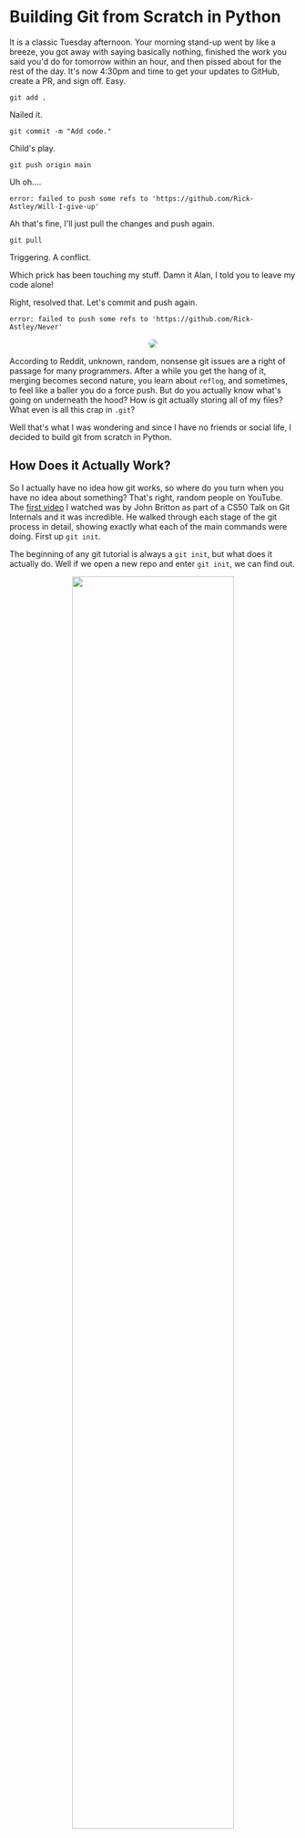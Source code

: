 # Building Git from Scratch in Python

It is a classic Tuesday afternoon. Your morning stand-up went by like a breeze, you got away with saying basically nothing, finished the work you said you'd do for tomorrow within an hour, and then pissed about for the rest of the day. It's now 4:30pm and time to get your updates to GitHub, create a PR, and sign off. Easy.

`git add .`

Nailed it.

`git commit -m "Add code."`

Child's play.

`git push origin main`

Uh oh....

`error: failed to push some refs to 'https://github.com/Rick-Astley/Will-I-give-up'`

Ah that's fine, I'll just pull the changes and push again.

`git pull`

Triggering. A conflict. <br>

Which prick has been touching my stuff. Damn it Alan, I told you to leave my code alone! <br>

Right, resolved that. Let's commit and push again.

`error: failed to push some refs to 'https://github.com/Rick-Astley/Never'`

<p align="center">
    <img src="./assets/facepalm.jpg" style="border-radius: 8px;" />
</p>

According to Reddit, unknown, random, nonsense git issues are a right of passage for many programmers. After a while you get the hang of it, merging becomes second nature, you learn about `reflog`, and sometimes, to feel like a baller you do a force push. But do you actually know what's going on underneath the hood? How is git actually storing all of my files? What even is all this crap in `.git`?

Well that's what I was wondering and since I have no friends or social life, I decided to build git from scratch in Python.


## How Does it Actually Work?

So I actually have no idea how git works, so where do you turn when you have no idea about something? That's right, random people on YouTube. The [first video](https://www.youtube.com/watch?v=lG90LZotrpo&t=396s&ab_channel=CS50) I watched was by John Britton as part of a CS50 Talk on Git Internals and it was incredible. He walked through each stage of the git process in detail, showing exactly what each of the main commands were doing. First up `git init`.

The beginning of any git tutorial is always a `git init`, but what does it actually do. Well if we open a new repo and enter `git init`, we can find out.

<p align="center">
    <img src="./assets/git_init.png" style="border-radius: 8px; width: 75%;" />
</p>

Cool, so `git init` adds a `.git` directory, which subsequently holds a bunch of stuff that I have no idea about, but it's a start!. They all seem pretty empty.  What do these folders actually do? Well, apparently this is where everything happens, this is git. Using the `tree {folder}` command to view the whole directory, we can see how `.git` changes as we begin adding and commiting files. What's the first thing that people normally add to a repo and then immediately ignore? That's right, a `README.md`.

Here's what the `.git` directory looks like when we add and commit a file. The key folder to look out for is `.git/objects`:

<br>

<!-- <p align="center">
    <div style="display: inline-block; width: 30%; text-align: center;">
        <p><strong>Before</strong></p>
        <img src="./assets/git_init_tree.png" alt="git_tree" style="vertical-align: top; width: 100%; border-radius: 8px;">
    </div>
    <div style="display: inline-block; width: 30%; text-align: center; margin-left: 1%; margin-right: 1%;">
        <p><strong>Add README</strong></p>
        <img src="./assets/add_readme.png" alt="git_add_readme" style="vertical-align: top; width: 100%; border-radius: 8px;">
    </div>
    <div style="display: inline-block; width: 30%; text-align: center;">
        <p><strong>Commit README</strong></p>
        <img src="./assets/commit_readme.png" alt="git_commit_readme" style="vertical-align: top; width: 100%; border-radius: 8px;">
    </div>
</p> -->

Before | Add README | Commit README
:---:|:---:|:---:
![git_tree](./assets/git_init_tree.png) | ![git_add_readme](./assets/add_readme.png) | ![git_commit_readme](./assets/commit_readme.png)

<br>

Brilliant.

So what the hell are these? Well, as the doctor said to me during my rectal examination, let's have a look inside and see. We can use the `git cat-file {filename}` command. The `{filename}` here includes the two character folder that the file is in, and usefully, we only have to write out the first several characters. Let's use it on the first file that was made, e69de29.

<p align="center">
    <img src="./assets/readme_cat-file.png" style="border-radius: 8px; width: 75%;" />
</p>

Well that was useless.

Or was it?! If you remember, the `README.md` file we created was actually empty, so having e69de29 also empty is exactly what we wanted all along! Bet you didn't see that coming, loser!

So let's try another, f93e3a perhaps.

<p align="center">
    <img src="./assets/tree_cat-file.png" style="border-radius: 8px; width: 75%;" />
</p>

Ah this has something in it. I recognise `README.md`, and that random string of letters and numbers looks very similar to the object that was created after adding the `README.md`. According to Mr. Britton, this is a Tree Object. A tree object is basically a representation of a directory. This one is quite plain because we only had a single file, but if we had multiple files and folders in our repo, we would have a row for each of them, containing the reference (that long string of random digits) and file/folder name. The files would be Blob Objects, and the folders would be Trees. This is basically how git builds out and saves the structure and content of repos.

The final object used by git (that my noob brain is aware of) is called a Commit Object, which contains a reference to the main tree for the current working directory, the author, and the commit message.

<p align="center">
    <img src="./assets/commit_cat-file.png" style="border-radius: 8px; width: 75%;" />
</p>

Cool! I still have a few questions, but I think we can build that.

<br>

## Building the Basics

So we need an `init` command, an `add` command, a `commit` command, and access from the terminal.

Let's start with the terminal. Obviously for git, you just type `git {command}`, however, I don't know how to do that. So, to avoid getting dragged off into the world of command line tools, we're going to use a workaround and just run a Python file and pass arguments to it. Our system is going to be called `lit` because why not, and the entry point is going to be `lit.py`.

When we run `lit.py` we need a way of passing the command we are going to run, with the associated arguments, for example, passing a commit message. We'll use `argparse` to do this. `argparse` is a nice library that allows us to define input arguments with some relatively straightforward code. We'll also use `loguru` as the logger because I like pretty colours ([Loguru GitHub](https://github.com/Delgan/loguru)).

Let's start by just taking in the name of a command and printing it to make sure everything is working smoothly. To do this, we'll define the parser, add the command argument, assign that to an `arguments` variable and log it.

<p align="center">
    <img src="./assets/lit_1.png" style="border-radius: 8px;" />
</p>

Does this work?

<p align="center">
    <img src="./assets/lit_1_output.png" style="border-radius: 8px; width: 75%;" />
</p>

Excellent. Since I have no real idea of how the actual commands will actually work, we'll hold off on adding anything more until they are actually needed. Also, yes, I was doing this on a Sunday afternoon, I told you I had no friends. Anyway, let's move on and make the first command, `init`.

For `init`, we need to decide on the directory structure. At the moment, we won't need most of the rubbish in the `.git` file, we'll just cut it to specifically the folders we're using, which is actually just the `objects` directory. I'm sure the other stuff is important, but I barely understand things as they are, let alone having a bloody `hooks.fsmonitor-watchman.sample`, whatever the hell that is. Additionally, we're going to make one small tweak. In his demonstration, Mr Britton showed us how we can think of git working across multiple environments. You have your working area, which is your IDE, where you actually edit the code. You have the staging area, which is where your code goes when you use `git add`, and finally your repo, which is what happens when you use `git commit`. However, from what we've seen above, `add` duplicates the files you currently have in your working area to `.git/`. `commit` then creates a Tree object for your overall directory, as well as a Commit object. This flow doesn't fully line up with the environment analogy from Mr Britton, but I much prefer it how he says it, therefore, we're going to have a `staging/` area, which adds your whole working directory when you use `add`, and then moves this to `local/` area when you use `commit`. Under both of these, we'll have `object/` directories to hold the actual files. Why? Because it makes sense in my head. But isn't the original way better? Probably, but I'm writing this, so my house, my rules.

For `add`, we need the following structure:
```
.lit  
│
└───staging/objects
│   
└───local/objects
```

We'll make a folder `lit/` in our working directory to hold all of the associated functionality, and then we'll add an `initialise.py` file where we will add the logic for creating the `.lit/` folder. Finally, we'll add an `__init__.py` as we'll be calling this functionality from the `lit.py` file we made earlier.

```
lit  
│
└───__init__.py
│   
└───initialise.py
```

In `initialise.py`, the first thing we need to do is create a `.lit` directory. To do this, we can tap into the `os.system()`, which allows us to run shell commands from Python, and then call `mkdir` to make a directory. Let's log that `.lit` has been created while we're at it, and wrap it in a function called `create_dot_lit_directory()`.

<p align="center">
    <img src="./assets/add_lit_dir.png" style="border-radius: 8px;" />
</p>

Perfect, and we can repeat for `staging/objects` and `local/objects`, using the `-p` flag after `mkdir` to create any parent directories where necessary (`staging/` and `local/`). We'll also do a quick check beforehand to see if lit has already been initialised and tell the user if it has. I'm not sure how git does this, but this is good enough for me.

<p align="center">
    <img src="./assets/add.png" style="border-radius: 8px;" />
</p>

Cool, so how do we link this with our `lit.py` file so we can run it with an `init` command? If we think about the flow, we'll want to run `lit.py` with a command. Then based on that command, we want the programme to run the associated script. Here, we'd use the `init` command and we'd want `lit.py` to call `initialise.py`. Therefore, I'm thinking that we can have a middle layer, a script called `run.py`, that will take the parsed input from `lit.py` and call the wanted script based on the command. We can put `run.py` and `initialise.py` inside the `lit/` folder for organisation. 

<p align="center">
    <img src="./assets/diagrams/lit_init_diagram.png" style="border-radius: 8px;" />
</p>

So to actually build `run.py`, we'll want a `run()` function and then some way of taking the command given, which is a string, and linking that to the `init.py` script. Further down the line, we'll want to do this for the other git commands too. This sounds like the perfect place to use an `Enum`.

If you aren't familiar, an `Enum` is an incredible object in Python. They are a class that lets you tie a given name to another object. They are somewhat similar to dictionaries, but they are immutable, so, regardless of how badly we screw up, we should always be referencing the right function. Additionally, they have good type hinting, so we know the values exist and are spelling them correctly. There are a lot more reasons, but these are pretty good ones.

Let's create an Enum called `LitCommands` and link the `init` terminal command to the `create_dot_lit_directory()` function, but without calling it. Not calling it in the Enum means we can reference `LitCommand[init].value`, shove a couple of these `()` on the end, and boom! We're calling the `create_dot_lit_directory()` script. 

<p align="center">
    <img src="./assets/lit_command_enum.png" style="border-radius: 8px;" />
</p>

This will allow us to create our `run()` function. We want to take in the command line input from the user, the `init` command, get the associated function from the enum, assign it to a variable, `command_function`, and finally call it, `command_function()`.

<p align="center">
    <img src="./assets/run_run_incorrect.png" style="border-radius: 8px;" />
</p>

Now we just call `run()` from `lit.py` and we should be groovy!

<p align="center">
    <img src="./assets/lit_run.png" style="border-radius: 8px;" />
</p>

And let's give it a whirl, `python lit.py init`

<p align="center">
    <img src="./assets/init_error.png" style="border-radius: 8px;" />
</p>

Shit.

So what's going on here? When we assigned the function within the `LitCommand` enum, Python takes the function to be a **method** of the class, rather than an attribute. We can see this if we use `LitCommand.init()` at the beginning of the `run()` function rather than `LitCommand[command].value`. Everything works smoothly. Instead, since `init` (without the brackets) isn't a member of the Enum, we get a `KeyError` when we try and do `LitCommand["init"]`. To get around this, we can use a sneaky Python function call `partial`, which is from the `functool` library. It takes a function as the first argument and returns to us a function that we can call elsewhere in the programme as and when required. Since we're not directly assigning a function to an Enum member, it doesn't take to to be a method, and we can reference it as `LitComment["init"]` just as we want.

<p align="center">
    <img src="./assets/lit_command_enum_partial.png" style="border-radius: 8px;" />
</p>

Now when we run `python lit.py init`, we get.

<p align="center">
    <img src="./assets/lit_init.png" style="border-radius: 8px;" />
</p>

Fucking money.

## Lit Add

Sweet, we have our directory to start storing stuff, let's start adding things. To do this with git, we use the `git add` command, followed by the files we want to add or just `.` if we want to add everything new. When we do this, copies are created for each of the files that we want to move across. Our implementation is going to be slightly different, and slightly more inefficient as it will involve more moving of files. When we call `lit add`, we are going to add all of the staging files to a `staging` directory, and only move them to the `local/` storage when we `commit`.

We'll start with making a `lit/add.py` file to contain the functionality, with `add_to_staging()` as the main function. Seems reasonable enough. Unlike with `init.py` and `create_dot_lit_directory()`, this function will actually take arguments, the list of files that we want to add. We can type hint this with a list of strings, `List[str]`. One other argument that we want to account for is if the user passes `.`, which is to just add everything new. For now, we will just add everything, which works because if we're adding old stuff that is already committed, there will basically be no change as it will simply be overwritten with the exact same file. To separate between a list of files and `.`, we'll use a simple `if` statement.

Let's deal with `.` as it's more general.

So what's the actual plan? We want to copy all of the files and folders in the working directory to `.lit/staging/objects/`. More than that, if we look back to what git does when we add a file:

<p align="center">
    <img src="./assets/add_readme.png" style="border-radius: 8px;" width="400"/>
</p>

We also change the name. What is this name? It's the SHA-1 hash of the file's contents (I think it also hashes random header information and a bunch of other crap, but we'll ignore that for now). So we don't need to just copy the file across, we also need to hash the contents and rename it. The final slice of magic is that git takes the first two characters of this hash, and turns them into the parent folder name. This helps with folder organisation, rather than just having a bunch of random files. For completeness, it will also compress the file, but I'm just going to pretend that doesn't happen. Too complicated.

So, what we need is to copy all of the files in our working directory to `.lit/staging/objects/` and then update the name with the hash. Seems simple enough. Oh wait, what about the directories? We need to copy them across too and save them as Tree Objects. Hmmm, let's just fix that when we come to it. Let's start of simple.

The game plan is as follows:
1. Go through every file in our current working directory.
2. For every file, get the hash to use as the file name.
3. Copy the file to the `.lit/staging/objects/` directory and change the name.

### Walking Through The Directory

`os` provides us with a really nice function, `os.walk()`. `os.walk()` takes a path as the input and loops over all of the directories from that point onwards. Seems pretty ideal if you ask me. So going through each of the directories and get a list of files, loop over each of the files, hash them, and copy them to our staging directory. Easy peasy.

<p align="center">
    <img src="./assets/os_walk.png" style="border-radius: 8px;" />
</p>

Wait, shit, how do you hash things. Wait, what the hell even is hashing?

One second....

<iframe width="560" height="315" src="https://www.youtube.com/embed/DMtFhACPnTY" frameborder="0" allow="accelerometer; autoplay; clipboard-write; encrypted-media; gyroscope; picture-in-picture" allowfullscreen></iframe>

[Computerphile to the rescue.](https://www.youtube.com/watch?v=DMtFhACPnTY&ab_channel=Computerphile)

Okay, so, I'm definitely not going to code that from scratch, git is hard enough. Absraction, activate! And just like that `hashlib` has appeared and can do all the hard work for us.

It would be good if we had a function that takes in a file and returns the hash of its contents. Using `hashlib`, we need to create a `sha1()` object using `hashlib.sha1()`, then pass the file through the `.update({data})` function, and finally call `.hexdigest()` and bada-bing bada-boom, we have our hash.

<p align="center">
    <img src="./assets/hash_file.png" style="border-radius: 8px;" />
</p>

Actual, rather than passing the file to the function, why don't we just pass the filename. We're far more likely to be working with a filename than a variable containing a whole file anyway. Let's update the function to accept a file path, and read the file as part of the function's logic.

<p align="center">
    <img src="./assets/hash_filepath.png" style="border-radius: 8px;" />
</p>

<p align="center">
    <img src="./assets/add_to_staging_fail_1.png" style="border-radius: 8px;" />
</p>

So we have a function, `add_to_staging()` that takes a list of files as the argument. We ignore the files and then walk through the entire directory, hashing all of the files as we go. We just need to add the `add` command to `lit/run.py`, linking it to the `add_to_staging()` function, which should be straightforward enough.

<p align="center">
    <img src="./assets/lit_command_add.png" style="border-radius: 8px;" />
</p>

Nice, let's give this a go. The command should be `python lit.py add`.

<p align="center">
    <img src="./assets/lit_add_fail_2.png" style="border-radius: 8px;" width="600" />
</p>

Not bad, it worked for the first few files, then breaks. So what do the working files have in common?

<p align="center">
    <img src="./assets/mukduk_directory.png" style="border-radius: 8px;" width="600" />
</p>

They're all base files in my working directory. Whereas `run.py`, where the error is, that's a file within the `lit/` folder. So what's happening is that `os.walk()` is going through the working directory no problem. But, when it's hitting the folders and sub-files, it's providing just the individual file name. This is then a problem for our hashing function because it's trying to find `run.py`, but that doesn't exist. What the function needs is `lit/run.py`. Unfortunately this will happen to all files not directly in our working directory because we are running the functions from our working directory. All filepaths need to be relative to this directory. So the solution is to just pass the filepath relative to our working directory and that should solve the problem. How do we do this?

Luckily, our old friend `os.walk()` gives us another helping hand. When going through all of the files, it also gives us a `root`. The `root` is the path from the root directory on our machine to the directory we are currently looping through. For me, this is initially `/Users/thomaschia/Code/mukduk`, and then goes to `/Users/thomaschia/Code/mukduk/lit`, and so on. Therefore, if we take the `root` and join it with the file name, that will give us the full path and our hashing function will be able to find the correct file.

Let's give that a spin, `python lit.py add`.

I mean, there were no errors, and technically it did exactly what it was meant to...just not quite what I wanted.

<p align="center">
    <img src="./assets/lit_add_too_many_files.png" style="border-radius: 8px;" />
</p>

It went through and found the hashes for literally everthing in my current directory, virtual environments, libraries, everything. Solution, we need a `.gitignore`. For now, this can just be a list of files and folders, I doubt it'll be that long, and then, just before we loop over all of the files, we exclude the ones in that list.

`IGNORED_DIRS = [".lit", ".git", "venv", "__pycache__", ".env"]`

<p align="center">
    <img src="./assets/add_ignore.png" style="border-radius: 8px;" />
</p>

Here we are updating the `files` and `dirs` variables inplace when we are looping through, ignoring the directories and files specified in `IGNORED_DIRS`. The way `os.walk()` is designed, it will only access directories whose names remain in the `dirs` variable. So, when we run `python lit.py add` now we get....

<p align="center">
    <img src="./assets/add_ignore_output.png" style="border-radius: 8px;" />
</p>

Excellent, much more in line with what we are after. I can see this logic growing as we start to look at directories, so let's break this off into a function called `get_files_and_hashes()`, which will return a dictionary of filenames and their associated references. It will take in a `path` as a parameter. However, we don't just want a list of straight files, we also need some concept of the directory structure. So where a file is within a directory, we need to know that. Luckily, this shouldn't be too complicated, as we have the full path already, we can get the relative path easily by comparing the full path to the `path` parameter passed.

<p align="center">
    <img src="./assets/lit_add_relative_path.png" style="border-radius: 8px;" />
</p>

Now we need to return the list of files and hashes so that we can use it to copy the files into the staging area and create the necessary Tree Objects to represent the structure of the repo. Based on what we are currently returning, we'll be able to tease this out as we have the relative file path, so I think the best bet is to create a `NamedTuple` of the relative path and the hash, and return a list of these. I shall name this `FileHash`. Planning ahead, we can then loop over each of these, splitting the path at the first `/` and building the Trees from there.

<p align="center">
    <img src="./assets/file_hash.png" style="border-radius: 8px;" />
</p>

Things are starting to come together. Next we need to copy the files across to our `.lit/staging/objects/` directory. We'll start by looping over our `files_and_hashes` variable. From the hash, we need the first two characters for the directory name and the remaining for the filename. This structure is used to avoid just a massive block of all the files you've ever committed. Let's then check if the directory exists, and create it if not. Then we can use `os.system()` to copy the file from our working directory to the staging area.

<p align="center">
    <img src="./assets/add_copy_files.png" style="border-radius: 8px;" />
</p>

Almost there, the next stage of the `add` is to create the Tree Objects to get the structure of the repo. We should be able to do this from within the same loop as copying the files across and given there might be multiple sub-directories and we'll be wanting to create a Tree for all of them, this seems like the kind of place recursion would come in handy. Therefore, we'll start by breaking our into a new function called `get_tree_object()`.

Actually, I don't think that would work. We need all of the files that come under a particular folder in order to create the tree. Therefore, with a separate function, we'd need to be passing the entire list of FileHash objects, going through them each time, and pulling out the relevant sub-directories. There has to be a better way. And looking at what we've already done, the `os.walk()` function is already going through all of the folders, surely there is some way we can just use that.

So what we need is a hash of all of the files inside a directory. We can get that by taking all of the individual file hashes and just hashing those. So what we actually need for each directory is a list of the sub-files and their hashes. The `get_files_and_hashes()` function is already doing that. So, if we just loop over all the directories in `os.walk()`, surely we can just call the function recursively and it'll output exactly what we want. Right? We get a list of hashes, hash them all together and that should be the hash for our tree.

<p align="center">
    <img src="./assets/directory_hashes.png" style="border-radius: 8px;" />
</p>

I think that works. Now we just need to convert it to the `FileHash` object and can append it to our `files_and_hashes` list. Although, the list isn't just `FileHash`s now, so we should probably update the name. `ObjectHash`, that'll do. We're also going to need to add some extra attributes to it. We are hashing files or directories, so we'll add `object_type` so we know what the underlying object is. Let's also give it a name for the file/directory it represents, `object_name`.

<p align="center">
    <img src="./assets/files_and_hashes.png" style="border-radius: 8px;" />
</p>

And there we have it, the meat and potatoes of the `add` command. So, currently we have a list of all of the files and folders in our working directory, with their associated hashes, as well as some other information. Now we need to copy the actual files themselves across to `.lit/staging/objects/`, create Tree Objects for the folders, and finally add some kind of reference so we know which files contains the main tree for the whole repo. Let's start with the files. This should be straightforward enough as we can loop through all the files and use the `os.system()` command, like we did with `init` to make the `.lit/` folder, but we'll use `cp` rather than `mkdir`. Actually, now we mention it, we will need to `mkdir`. Remember how the files are stored, first we have a folder of the first two characters from the hash and then the file name is the rest of it. So we should check if the first two characters exist as a directory already, and then create it if not. Copying should be relatively straightforward too, we can just do `cp {original_file_location} {location_to_copy_to}`.

<p align="center">
    <img src="./assets/add_copy_files_2.png" style="border-radius: 8px;" />
</p>

For the directories, it might be slightly more complicated. We don't want to copy anything across, we want to create whole new Tree Objects. If I remember correct, they contain a list of items representing the elements of the directory, including the object type, the hash of the object, and the original file/directory name. So, as we're looping through the list of `ObjectHash`s, we can check if the `object_type` is `directory` and if it is, create the tree. This will involve going through all of the `ObjectHash`s again and finding all of the objects that have the directory in question as the parent. Two slight problems. One, looping over everything again seems quite inefficient, and two, we don't know what an object's parent is. For the first one, I'm going to just ignore it. Poof, the problem is gone. For the second one, we should be able to just add `parent` as an additional attribute to the `ObjectHash`. Then, when we are looping over all of the files again, we can just check if the parent name is the same as the directory's name. If it is, we can add it to a `sub_tree` list, which will include exactly what we need, mainly the object type, the hash, and the original name. Cool!

<p align="center">
    <img src="./assets/sub_tree.png" style="border-radius: 8px;" />
</p>

Now we can create the tree file in our staging area. First, let's check that the first two characters of the hash exist, as we did with the files. And then we can write a file that has each element in `sub_tree` as a new line. Easy.

<p align="center">
    <img src="./assets/create_trees.png" style="border-radius: 8px;" />
</p>

There's actually another thing to do before we exit out of the loop of `files_and_hashes` and that is to create a final tree of the current working directory. This will be a tree, like above, but only containing files and folders that are directly in our base directory. Luckily, having the `parent` will come in handy, as all of those files and folders will have a `parent` of `""`. So, in a similar way we did with the `sub_tree`, we can create a list of all of the base files and just append anything new. For the hash, we can start with a base hash, and update it with the hashes of the objects contained. We'll need a `current_tree` list and a `current_tree_hash` that will, surprisingly, store the hash. Then, to get the final hash of the current tree, we can call `.hexdigest()` once we exit the loop.

<p align="center">
    <img src="./assets/current_tree.png" style="border-radius: 8px;" />
</p>

Almost there!

We can now save the tree just like we did with the sub-trees.

<p align="center">
    <img src="./assets/save_current_tree.png" style="border-radius: 8px;" />
</p>

And then finally, we need a reference to the main tree of the repo, so we know where to start if we wanted to rebuild. This can be as simple as a file with the a single line containing the current tree reference and a string telling us that it is a tree. We will call this the `add_reference` and save it to `.lit/`

<p align="center">
    <img src="./assets/add_to_staging_v1.png" style="border-radius: 8px;" />
</p>

And there we have it, in all its glory. Isn't she beautiful! Let's give her a test run, `python lit.py add`

<p align="center">
    <img src="./assets/add_log.png" style="border-radius: 8px;" width="600"/>
</p>

<p align="center">
    <img src="./assets/add_dot_lit_files.png" style="border-radius: 8px;" width="600"/>
</p>

<p align="center">
    <img src="./assets/add_reference.png" style="border-radius: 8px;" width="600"/>
</p>

<p align="center">
    <img src="./assets/current_tree_file.png" style="border-radius: 8px;" width="600"/>
</p>

It works!!! It fucking works!!!! We have a bunch of files in our staging area, our `add_reference` files contains a pointer to a file, and when we go to that file, it's a tree for the current fucking working directory!!!! PARTYYYYYYYYY.

Might need to take a holiday after that.

## Lit Commit

The final of the stage of the standard commiting process is, of course, `git commit`.

In actual git this creates the tree object for the overall directory as well as creating a Commit Object. We've already created the overall tree, so the equivalent stage for us is to move the files from our staging directory to our local repository, which is stored in `.lit/local/objects/`. That should be straightfoward enough. The second part is is the same. As we found out at the beginning, the Commit Object is basically a pointer to the latest tree for the directory as well as a commit message. This is stored in the same way as everything else, by hashing it and using that as the file name.

Another question is, once we do this and have added everything to the local repo, how do we know which file contains the latest commit? Git stores this information in a file called `HEAD`. You can see this if you use `git cat-file -p HEAD` when inside `.git`. I think I might do it slightly differently and hold a pointer to the latest Commit Object in the `HEAD` file to avoid duplicating data.

We can start by making a new file called `commit.py` and we'll set it up in much the same way as `add.py` and `initialise.py`. We'll call the function `commit_files_to_local()` and it'll take a string as an input, which will represent the commit message. First we can check that a message has been provided with a cheeky `if message:`. Then we need to copy the contents of the `.lit/staging/objects/` across to `.lit/local/objects/`. We could just loop through everything like we did to copy the files originally, with `os.system()` and `cp`, but there's actually a better way. Since we want to copy the entire folder, we can use the `rsync` command, which synchronises files and directories from one location to another. The only time I've ever used it before was syncing a folder from my laptop to a cloud server, but it should do the trick here. Then we can use the classic `rm -rf` to remove all of the files from staging.

<p align="center">
    <img src="./assets/commit_rsync.png" style="border-radius: 8px;" />
</p>

Excellent, now for the Commit Object. We basically have what we need in the `add_reference` we made earlier, so we can just move that and add a message. The `add_reference` is saved as a tuple, so we'll need to read it in as such, or we'll get a random string with brackets that we don't want. This is straightforward enough because we can use the `ast` module and do `ast.literal_eval()`. This function takes in a string and evaluates the expression into a Python data type, which is exactly what we need! Once we have that read in, we can build what goes into the commit file. We'll shape it as a tuple, like with the trees, and we can include the message, the type of file we are pointing at (which will always be a tree), the reference of the overall tree for this commit, and one more thing. Git works by building a long history of commits that all link together, so it'd probably be useful to have a reference to the parent commit, that way we can follow the history back through time. There's a slight issue because we don't have that yet, but let's power through.

<p align="center">
    <img src="./assets/commit_tuple.png" style="border-radius: 8px;" />
</p>

Now that we have the data to go into the commit, we need to hash it to get the filename and reference. We'll do this in exactly the same way we've done it before, creating a `hashlib.sha1()` object and updating it with the necessary text. Then we'll create the necessary directory if it doesn't exist and write the commit data to the Commit Object. The `add_reference` has served its purpose, so we can go ahead and get rid of it.

<p align="center">
    <img src="./assets/commit_object.png" style="border-radius: 8px;" />
</p>

The finishing line is in sight! Next, imagine that we have messed up and want to reset to our latest commit. We know all the data is in our `.lit/` folder, and one of the objects will have the tree structure of the working directory. But which one...

Clearly, we need to store which the latest commit is. Looking at a cheeky `.git/` folder, this information is stored in a `HEAD` file at the top of the `.git/` folder, so we'll just copy that. I originally ignored this when creating `init` because I didn't know or care what it was, but alas, now we need it, so back to `initialise.py`. Let's add another statement to create a `HEAD` file directly under `.lit/`. We don't actually have a starting commit object, so let's just leave it empty on creation.

<p align="center">
    <img src="./assets/head_file.png" style="border-radius: 8px;" />
</p>

Perfect, so now we have that, back in `commit.py` we can update the `HEAD` reference to be the current commit object. This can be a simple open and write. Also, now that we have a `.lit/HEAD` file that contains the previous commit reference, earlier in the function, we can read this in and add it to our commit object. Talk about two birds with one stone! This should still work even on the first run because it'll just be reading in an empty string.

<p align="center">
    <img src="./assets/commit_final.png" style="border-radius: 8px;" />
</p>

Now let's hook it up to the rest of the pipeline in `run.py`. We can import and add it to `LitCommand()` with the key `commit`. Also, we can't forget that a commit needs a message as well, so we need a way of providing that. Time to go even further back and hit up `lit.py`. We can add arguments here, and let's add an optional `--m` flag where the user can input the commit message. This has created a slight issue though because for some of our lit commands, we need to pass arguments, but we don't for others. I think my solution might get a little ugly.

We'll parse the arguments as normal, this returns a `Namespace` object that holds the arguments. What I want to do is assign the `command` argument to a variable, remove it from the list of args, and check if the resulting list of args is empty. If it is, then we can just run the command on its own, as we have been doing, `run.run(command)`. However, if it isn't, then we should pass the arguments to the run function as well, `run.run(command, arguments)`. This could create issues as we aren't explicitly specifying the arguments that are passed in conjunction with the command, but we can handle that in the logic of the command itself.

The `Namespace` object is somewhat like a dictionary and we can directly transform it into one with `vars(arguments)`. From there, we can assign and remove the command argument at the same time using `.pop()`. With `command` removed, the arguments dictionary should now be empty or contain only arguments, so we can use a simple `if` statement to decide we run with arguments or without.

<p align="center">
    <img src="./assets/run_args_dict.png" style="border-radius: 8px;" />
</p>

Let's test it out with `python lit.py add`.

Shit!

`add_to_staging() takes 0 positional arguments but 1 was given`.

It looks like we're passing an argument, so I guess something is going wrong with what we've just written. Let's print out `args_dict` just before we perform the `if` check to see what it looks like.

<p align="center">
    <img src="./assets/args_dict_m.png" style="border-radius: 8px;" width="600"/>
</p>

Ah, so it seems that, even though the `m` argument is optional, it is still included in the collection of arguments, just with a `None` value. So if we go through the dictionary and remove everything with a `None` value, we should be good.

<p align="center">
    <img src="./assets/lit_main_args_dict_fixed.png" style="border-radius: 8px;" />
</p>

We will also need to add similar logic to `run.py` to handle cases where arguments are and are not passed. `if` statement to the rescue!

<p align="center">
    <img src="./assets/run_final.png" style="border-radius: 8px;" width="600"/>
</p>

Thinking ahead, while the message is an optional argument, if someone runs `commit`, we always want them to provide one. Thankfully, we have our nice error handling in `commit.py` that will error out if no message is provided. That was definitely planned and not coincidental at all. In `commit.py`, let's update the error description. Oh, I see that I thought I would be able to pass the argument with only a single `-`, how naive and moronic. Let's throw a second `-` in there.

<p align="center">
    <img src="./assets/commit_error_message_final.png" style="border-radius: 8px;" />
</p>

So....ladies and gentlemen, I think we might have done it. I think we might have built git from scratch!!!! Adding and committing anyway, branching, checking out and.....merging, that's for another day. Right, let's delete our `.lit/` folder and take this thing for a spin.

### init

<p align="center">
    <img src="./assets/init_logs_final.png" style="border-radius: 8px;" width="600"/>
</p>

<p align="center">
    <img src="./assets/init_files_final.png" style="border-radius: 8px;" width="600"/>
</p>


### add

<p align="center">
    <img src="./assets/add_logs_final.png" style="border-radius: 8px;" width="600"/>
</p>

<p align="center">
    <img src="./assets/add_files_final.png" style="border-radius: 8px;" width="600"/>
</p>


### commit

<p align="center">
    <img src="./assets/commit_logs_final.png" style="border-radius: 8px;" width="600"/>
</p>

<p align="center">
    <img src="./assets/commit_files_final.png" style="border-radius: 8px;" width="600"/>
</p>

It works!!! It fucking works!!!!

Let's really check, what's in `HEAD`

`cc0de7fa7a06322202adaaf313eb5292336f3966`

Okay, let's go to `cc/0de7fa7a06322202adaaf313eb5292336f3966` file. That should be a commit object.

<p align="center">
    <img src="./assets/cc_file.png" style="border-radius: 8px;" width="600"/>
</p>

YESSSSS. Okay, next test, let's go to the tree that it's pointing to, that should be the structure of the working directory. `cd36a94dd91b4b0a694e84e8864eab6d3aa9589a`.

<p align="center">
    <img src="./assets/cd_file.png" style="border-radius: 8px;" width="600"/>
</p>

No fucking way!!!! This is actually working, okay, so `db6640235b9a0604d314b54820c3012ea979c2e4` should just be our `lit.py` file.

<p align="center">
    <img src="./assets/db_file.png" style="border-radius: 8px;" width="600">
</p>

I might cry.

I can't believe it actually works!! And now I actually have a clearer picture of what's going on with git! This is amazing!!!

And with that, I think I'm going to sign off. But I'll be back. I can hear rumblings of much more dangerous git functions....

## References

Git Internals by John Britton of GitHub - CS50 Tech Talk - https://www.youtube.com/watch?v=lG90LZotrpo&t=396s&ab_channel=CS50

SHA: Secure Hashing Algorithm - Computerphile - Dr Mike Pound - https://www.youtube.com/watch?v=DMtFhACPnTY&ab_channel=Computerphile


